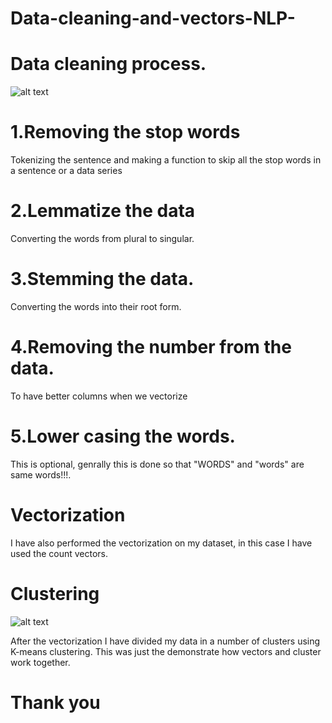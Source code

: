 # Data-cleaning-and-vectors-NLP-

# Data cleaning process.

![alt text](https://www.guidebrain.com/wp-content/uploads/2021/02/Data-Cleaning.jpg)

# 1.Removing the stop words

Tokenizing the sentence and making a function to skip all the stop words in a sentence or a data series

# 2.Lemmatize the data

Converting the words from plural to singular.

# 3.Stemming the data.

Converting the words into their root form.

# 4.Removing the number from the data.

To have better columns when we vectorize

# 5.Lower casing the words.

This is optional, genrally this is done so that "WORDS" and "words" are same words!!!.

# Vectorization

I have also performed the vectorization on my dataset, in this case I have used the count vectors.

# Clustering

![alt text](https://th.bing.com/th/id/R.dc08b8a6973475cfe67f0e5f1a5ea9da?rik=dj%2fj2og3ZIyHug&riu=http%3a%2f%2f1.bp.blogspot.com%2f-iDLGs4qFXLA%2fUUJ-II9s4HI%2fAAAAAAAAAFY%2f107VvikcBh0%2fs1600%2f2-variable-clustering.png&ehk=yMkoj5jZI7P2FGND9ZWyBYteGJ5rLpEML%2bhTLC1U74I%3d&risl=&pid=ImgRaw&r=0)

After the vectorization I have divided my data in a number of clusters using K-means clustering. This was just the demonstrate how vectors and cluster work together.

# Thank you